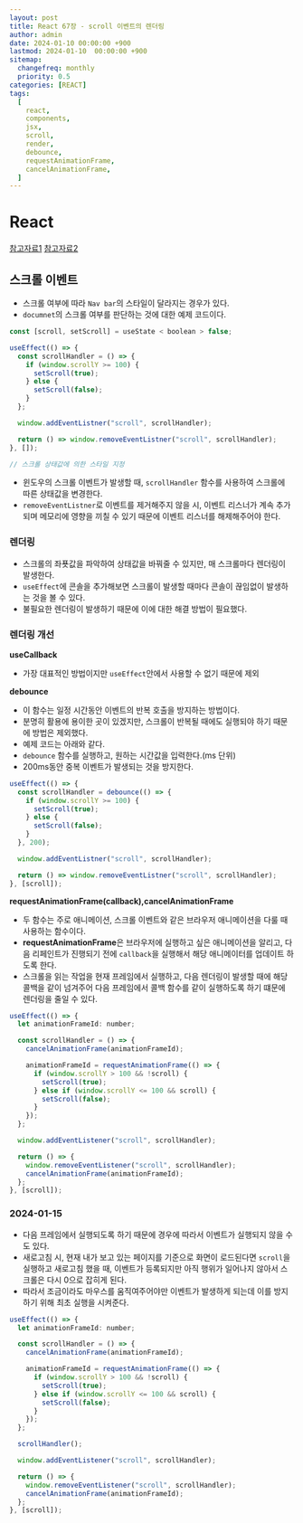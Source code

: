 ```yaml
---
layout: post
title: React 67장 - scroll 이벤트의 렌더링
author: admin
date: 2024-01-10 00:00:00 +900
lastmod: 2024-01-10  00:00:00 +900
sitemap:
  changefreq: monthly
  priority: 0.5
categories: [REACT]
tags:
  [
    react,
    components,
    jsx,
    scroll,
    render,
    debounce,
    requestAnimationFrame,
    cancelAnimationFrame,
  ]
---
```


# React

[참고자료1](https://velog.io/@yrnana/scroll-event%EC%97%90-rAF-throttle%EC%9D%84-%EC%A0%81%EC%9A%A9%ED%95%B4%EC%95%BC%ED%95%A0%EA%B9%8C)
[참고자료2](https://marshallku.com/dev/%EC%8A%A4%ED%81%AC%EB%A1%A4-%EB%93%B1%EC%9D%98-%EC%9D%B4%EB%B2%A4%ED%8A%B8-%EC%B5%9C%EC%A0%81%ED%99%94%ED%95%98%EA%B8%B0)

## 스크롤 이벤트

- 스크롤 여부에 따라 `Nav bar`의 스타일이 달라지는 경우가 있다.
- `documnet`의 스크롤 여부를 판단하는 것에 대한 예제 코드이다.

```jsx
const [scroll, setScroll] = useState < boolean > false;

useEffect(() => {
  const scrollHandler = () => {
    if (window.scrollY >= 100) {
      setScroll(true);
    } else {
      setScroll(false);
    }
  };

  window.addEventListner("scroll", scrollHandler);

  return () => window.removeEventListner("scroll", scrollHandler);
}, []);

// 스크롤 상태값에 의한 스타일 지정
```

- 윈도우의 스크롤 이벤트가 발생할 때, `scrollHandler` 함수를 사용하여 스크롤에 따른 상태값을 변경한다.
- `removeEventListner`로 이벤트를 제거해주지 않을 시, 이벤트 리스너가 계속 추가되며 메모리에 영향을 끼칠 수 있기 때문에 이벤트 리스너를 해제해주어야 한다.

### 렌더링

- 스크롤의 좌푯값을 파악하여 상태값을 바꿔줄 수 있지만, 매 스크롤마다 렌더링이 발생한다.
- `useEffect`에 콘솔을 추가해보면 스크롤이 발생할 때마다 콘솔이 끊임없이 발생하는 것을 볼 수 있다.
- 불필요한 렌더링이 발생하기 때문에 이에 대한 해결 방법이 필요했다.

### 렌더링 개선

**useCallback**

- 가장 대표적인 방법이지만 `useEffect`안에서 사용할 수 없기 때문에 제외

**debounce**

- 이 함수는 일정 시간동안 이벤트의 반복 호출을 방지하는 방법이다.
- 분명히 활용에 용이한 곳이 있겠지만, 스크롤이 반복될 때에도 실행되야 하기 때문에 방법은 제외했다.
- 예제 코드는 아래와 같다.
- `debounce` 함수를 실행하고, 원하는 시간값을 입력한다.(ms 단위)
- 200ms동안 중복 이벤트가 발생되는 것을 방지한다.

```jsx
useEffect(() => {
  const scrollHandler = debounce(() => {
    if (window.scrollY >= 100) {
      setScroll(true);
    } else {
      setScroll(false);
    }
  }, 200);

  window.addEventListner("scroll", scrollHandler);

  return () => window.removeEventListner("scroll", scrollHandler);
}, [scroll]);
```

**requestAnimationFrame(callback),cancelAnimationFrame**

- 두 함수는 주로 애니메이션, 스크롤 이벤트와 같은 브라우저 애니메이션을 다룰 때 사용하는 함수이다.
- **requestAnimationFrame**은 브라우저에 실행하고 싶은 애니메이션을 알리고, 다음 리페인트가 진행되기 전에 `callback`을 실행해서 해당 애니메이터를 업데이트 하도록 한다.
- 스크롤을 읽는 작업을 현재 프레임에서 실행하고, 다음 렌더링이 발생할 때에 해당 콜백을 같이 넘겨주어 다음 프레임에서 콜백 함수를 같이 실행하도록 하기 떄문에 렌더링을 줄일 수 있다.

```jsx
useEffect(() => {
  let animationFrameId: number;

  const scrollHandler = () => {
    cancelAnimationFrame(animationFrameId);

    animationFrameId = requestAnimationFrame(() => {
      if (window.scrollY > 100 && !scroll) {
        setScroll(true);
      } else if (window.scrollY <= 100 && scroll) {
        setScroll(false);
      }
    });
  };

  window.addEventListener("scroll", scrollHandler);

  return () => {
    window.removeEventListener("scroll", scrollHandler);
    cancelAnimationFrame(animationFrameId);
  };
}, [scroll]);
```

### 2024-01-15

- 다음 프레임에서 실행되도록 하기 때문에 경우에 따라서 이벤트가 실행되지 않을 수도 있다.
- 새로고침 시, 현재 내가 보고 있는 페이지를 기준으로 화면이 로드된다면 `scroll`을 실행하고 새로고침 했을 때, 이벤트가 등록되지만 아직 행위가 일어나지 않아서 스크롤은 다시 0으로 잡히게 된다.
- 따라서 조금이라도 마우스를 움직여주어야만 이벤트가 발생하게 되는데 이를 방지하기 위해 최초 실행을 시켜준다.

```jsx
useEffect(() => {
  let animationFrameId: number;

  const scrollHandler = () => {
    cancelAnimationFrame(animationFrameId);

    animationFrameId = requestAnimationFrame(() => {
      if (window.scrollY > 100 && !scroll) {
        setScroll(true);
      } else if (window.scrollY <= 100 && scroll) {
        setScroll(false);
      }
    });
  };

  scrollHandler();

  window.addEventListener("scroll", scrollHandler);

  return () => {
    window.removeEventListener("scroll", scrollHandler);
    cancelAnimationFrame(animationFrameId);
  };
}, [scroll]);
```
